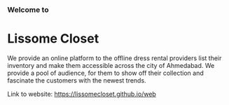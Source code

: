 ### Welcome to 
# Lissome Closet


We provide an online platform to the offline dress rental providers list their inventory and make them accessible across the city of Ahmedabad. We provide a pool of audience, for them to show off their collection and fascinate the customers with the newest trends.

Link to website: https://lissomecloset.github.io/web
